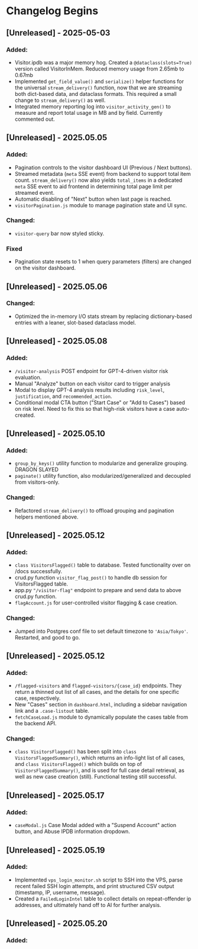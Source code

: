 # Changelog Begins

## [Unreleased] - 2025-05-03

### Added:
- Visitor.ipdb was a major memory hog. Created a `@dataclass(slots=True)` version called VisitorInMem. Reduced memory usage from 2.65mb to 0.67mb
- Implemented `get_field_value()` and `serialize()` helper functions for the universal `stream_delivery()` function, now that we are streaming both dict-based data, and dataclass formats. This required a small change to `stream_delivery()` as well.
- Integrated memory reporting log into `visitor_activity_gen()` to measure and report total usage in MB and by field. Currently commented out.


## [Unreleased] - 2025.05.05
### Added:
- Pagination controls to the visitor dashboard UI (Previous / Next buttons).
- Streamed metadata (`meta` SSE event) from backend to support total item count. `stream_delivery()` now also yields `total_items` in a dedicated `meta` SSE event to aid frontend in determining total page limit per streamed event.
- Automatic disabling of "Next" button when last page is reached.
- `visitorPagination.js` module to manage pagination state and UI sync.

### Changed:
- `visitor-query` bar now styled sticky.

### Fixed
- Pagination state resets to 1 when query parameters (filters) are changed on the visitor dashboard.


## [Unreleased] - 2025.05.06
### Changed:
- Optimized the in-memory I/O stats stream by replacing dictionary-based entries with a leaner, slot-based dataclass model.

## [Unreleased] - 2025.05.08
### Added:
- `/visitor-analysis` POST endpoint for GPT-4-driven visitor risk evaluation.
- Manual "Analyze" button on each visitor card to trigger analysis
- Modal to display GPT-4 analysis results including `risk_level`, `justification`, and `recommended_action`.
- Conditional modal CTA button ("Start Case" or "Add to Cases") based on risk level. Need to fix this so that high-risk visitors have a case auto-created.

## [Unreleased] - 2025.05.10
### Added:
- `group_by_keys()` utility function to modularize and generalize grouping. DRAGON SLAYED
- `paginate()` utility function, also modularized/generalized and decoupled from visitors-only.

### Changed:
- Refactored `stream_delivery()` to offload grouping and pagination helpers mentioned above.


## [Unreleased] - 2025.05.12
### Added:
- `class VisitorsFlagged()` table to database. Tested functionality over on /docs successfully.
- crud.py function `visitor_flag_post()` to handle db session for VisitorsFlagged table.
- app.py `"/visitor-flag"` endpoint to prepare and send data to above crud.py function.
- `flagAccount.js` for user-controlled visitor flagging & case creation.

### Changed:
- Jumped into Postgres conf file to set default timezone to `'Asia/Tokyo'`. Restarted, and good to go.

## [Unreleased] - 2025.05.12
### Added:
- `/flagged-visitors` and `flagged-visitors/{case_id}` endpoints. They return a thinned out list of all cases, and the details for one specific case, respectively.
- New "Cases" section in `dashboard.html`, including a sidebar navigation link and a `.case-listout` table.
- `fetchCaseLoad.js` module to dynamically populate the cases table from the backend API.

### Changed:
- `class VisitorsFlagged()` has been split into `class VisitorsFlaggedSummary()`, which returns an info-light list of all cases, and `class VisitorsFlagged()` which builds on top of `VisitorsFlaggedSummary()`, and is used for full case detail retrieval, as well as new case creation (still). Functional testing still successful.

## [Unreleased] -  2025.05.17
### Added:
- `caseModal.js` Case Modal added with a "Suspend Account" action button, and Abuse IPDB information dropdown.

## [Unreleased] -  2025.05.19
### Added:
- Implemented `vps_login_monitor.sh` script to SSH into the VPS, parse recent failed SSH login attempts, and print structured CSV output (timestamp, IP, username, message).
- Created a `FailedLoginIntel` table to collect details on repeat-offender ip addresses, and ultimately hand off to AI for further analysis.

## [Unreleased] -  2025.05.20
### Added:
